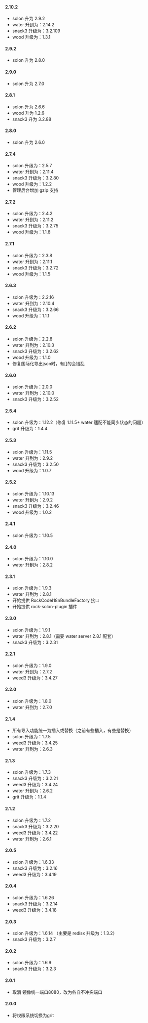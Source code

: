 #### 2.10.2
* solon 升为 2.9.2
* water 升到为：2.14.2
* snack3 升级为：3.2.109
* wood 升级为：1.3.1

#### 2.9.2
* solon 升为 2.8.0

#### 2.9.0
* solon 升为 2.7.0

#### 2.8.1
* solon 升为 2.6.6
* wood 升为 1.2.6
* snack3 升为 3.2.88

#### 2.8.0
* solon 升为 2.6.0

#### 2.7.4
* solon 升级为：2.5.7
* water 升到为：2.11.4
* snack3 升级为：3.2.80
* wood 升级为：1.2.2
* 管理后台增加 gzip 支持

#### 2.7.2
* solon 升级为：2.4.2
* water 升到为：2.11.2
* snack3 升级为：3.2.75
* wood 升级为：1.1.8

#### 2.7.1
* solon 升级为：2.3.8
* water 升到为：2.11.1
* snack3 升级为：3.2.72
* wood 升级为：1.1.5

#### 2.6.3
* solon 升级为：2.2.16
* water 升到为：2.10.4
* snack3 升级为：3.2.66
* wood 升级为：1.1.1

#### 2.6.2
* solon 升级为：2.2.8
* water 升到为：2.10.3
* snack3 升级为：3.2.62
* wood 升级为：1.1.0
* 修复国际化导出json时，有[]的会错乱

#### 2.6.0
* solon 升级为：2.0.0
* water 升到为：2.10.0
* snack3 升级为：3.2.52

#### 2.5.4
* solon 升级为：1.12.2（修复 1.11.5+ water 适配不能同步状态的问题）
* grit 升级为：1.4.4

#### 2.5.3
* solon 升级为：1.11.5
* water 升到为：2.9.2
* snack3 升级为：3.2.50
* wood 升级为：1.0.7

#### 2.5.2
* solon 升级为：1.10.13
* water 升到为：2.9.2
* snack3 升级为：3.2.46
* wood 升级为：1.0.2

#### 2.4.1
* solon 升级为：1.10.5

#### 2.4.0
* solon 升级为：1.10.0
* water 升到为：2.8.2

#### 2.3.1
* solon 升级为：1.9.3
* water 升到为：2.8.1
* 开始提供 RockCodeI18nBundleFactory 接口
* 开始提供 rock-solon-plugin 插件

#### 2.3.0
* solon 升级为：1.9.1
* water 升到为：2.8.1（需要 water server 2.8.1 配套）
* snack3 升级为：3.2.31

#### 2.2.1
* solon 升级为：1.9.0
* water 升到为：2.7.2
* weed3 升级为：3.4.27

#### 2.2.0
* solon 升级为：1.8.0
* water 升到为：2.7.0

#### 2.1.4
* 所有导入功能统一为插入或替换（之前有些插入，有些是替换）
* solon 升级为：1.7.5
* weed3 升级为：3.4.25
* water 升到为：2.6.3

#### 2.1.3
* solon 升级为：1.7.3
* snack3 升级为：3.2.21
* weed3 升级为：3.4.24
* water 升到为：2.6.2
* grit 升级为：1.1.4

#### 2.1.2
* solon 升级为：1.7.2
* snack3 升级为：3.2.20
* weed3 升级为：3.4.22
* water 升到为：2.6.1

#### 2.0.5
* solon 升级为：1.6.33
* snack3 升级为：3.2.16
* weed3 升级为：3.4.19

#### 2.0.4
* solon 升级为：1.6.26
* snack3 升级为：3.2.14
* weed3 升级为：3.4.18

#### 2.0.3
* solon 升级为：1.6.14 （主要是 redisx 升级为：1.3.2）
* snack3 升级为：3.2.7

#### 2.0.2
* solon 升级为：1.6.9
* snack3 升级为：3.2.3

#### 2.0.1
* 取消 镜像统一端口8080，改为各自不冲突端口

#### 2.0.0
* 将权限系统切换为grit